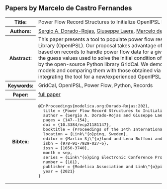 ## Papers by Marcelo de Castro Fernandes
<table><tr><th>Title:</th>
<td>Power Flow Record Structures to Initialize OpenIPSL Phasor Time-Domain Simulations with Python</td>
</tr>
<tr><th>Authors:</th>
<td>
<a href="/proceedings/authors/SergioA.Dorado-Rojas">Sergio A. Dorado-Rojas</a>, <a href="/proceedings/authors/GiuseppeLaera">Giuseppe Laera</a>, <a href="/proceedings/authors/MarcelodeCastroFernandes">Marcelo de Castro Fernandes</a>, <a href="/proceedings/authors/TetianaBogodorova">Tetiana Bogodorova</a> and <a href="/proceedings/authors/LuigiVanfretti">Luigi Vanfretti</a></td>
</tr>
<tr><th>Abstract:</th>
<td>This paper presents a tool to populate power flow results for phasor time-domain simulations with the Open Instance Power System Library (OpenIPSL). Our proposal takes advantage of the object-oriented philosophy of Modelica and introduces a data structure based on records to handle power flow data for a given network model. Such records constitute a user-friendly interface to change the guess values used to solve the initial condition of a dynamical simulation straightforwardly. Power flow calculations are carried out by the open-source Python library GridCal. We demonstrate the tool capabilities by generating power flow results for several grid models and comparing them with those obtained via proprietary tools such as PSS/E. Moreover, we provide tutorial materials to ease integrating the tool for a new/experienced OpenIPSL user.</td></tr>
<tr><th>Keywords:</th>
<td>GridCal, OpenIPSL, Power Flow, Python, Records</td></tr>
<tr><th>Paper:</th>
<td><a href="https://doi.org/10.3384/ecp21181147">full paper</a></td>
</tr>
<tr><th>Bibtex:</th>
<td><pre>
@InProceedings{modelica.org:Dorado-Rojas:2021,
  title = {Power Flow Record Structures to Initialize OpenIPSL Phasor Time-Domain Simulations with Python},
  author = {Sergio A. Dorado-Rojas and Giuseppe Laera and Marcelo de Castro Fernandes and Tetiana Bogodorova and Luigi Vanfretti},
  pages = {147--154},
  doi = {10.3384/ecp21181147},
  booktitle = {Proceedings of the 14th International Modelica Conference},
  location = {Link\&quot;{o}ping, Sweden},
  editor = {Martin Sj\&quot;{o}lund and Lena Buffoni and Adrian Pop and Lennart Ochel},
  isbn = {978-91-7929-027-6},
  issn = {1650-3740},
  month = sep,
  series = {Link\&quot;{o}ping Electronic Conference Proceedings},
  number = {181},
  publisher = {Modelica Association and Link\&quot;{o}ping University Electronic Press},
  year = {2021}
}
</pre></td></tr>
</table><br>
